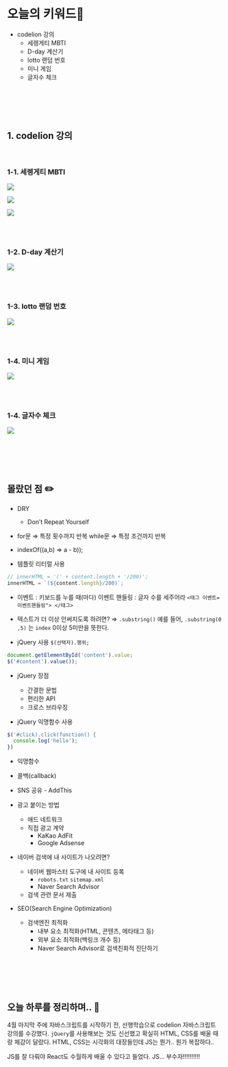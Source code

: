 # 오늘의 키워드📌

- codelion 강의
  - 세렝게티 MBTI
  - D-day 계산기
  - lotto 랜덤 번호
  - 미니 게임
  - 글자수 체크

<br><br><br><br>

## 1. codelion 강의

<br>

### 1-1. 세렝게티 MBTI

![](https://velog.velcdn.com/images/nu11/post/aef445b9-8973-4368-a87d-7f705694ec0d/image.gif)

![](https://velog.velcdn.com/images/nu11/post/e32480f8-5092-4bec-9a1d-fe5739cdc244/image.gif)

![](https://velog.velcdn.com/images/nu11/post/6f6f2f78-1fca-477a-b28e-142906652507/image.png)

<br><br>

### 1-2. D-day 계산기

![](https://velog.velcdn.com/images/nu11/post/8ceb7803-222a-4d9c-8d60-a1bd8a6ec35f/image.png)

<br><br>

### 1-3. lotto 랜덤 번호

![](https://velog.velcdn.com/images/nu11/post/bbf8577d-8c50-4050-a547-5b052e3a7908/image.png)

<br><br>

### 1-4. 미니 게임

![](https://velog.velcdn.com/images/nu11/post/67d9d636-04d6-448b-899f-ac8953cbe2da/image.gif)

<br><br>

### 1-4. 글자수 체크

![](https://velog.velcdn.com/images/nu11/post/4983fcae-5324-4dbc-88f8-bb058aaa4e5f/image.png)

<br><br><br><br>

## 몰랐던 점 ✏️

- DRY
  - Don’t Repeat Yourself
- for문 ⇒ 특정 횟수까지 반복
  while문 ⇒ 특정 조건까지 반복

- indexOf((a,b) ⇒ a - b));
- 템플릿 리터럴 사용

```jsx
// innerHTML = '(' + content.length + '/200)';
innerHTML = `(${content.length}/200)`;
```

- 이벤트 : 키보드를 누를 때(마다)
  이벤트 핸들링 : 글자 수를 세주어라
  `<태그 이벤트=이벤트핸들링"> </태그>`

- 텍스트가 더 이상 안써지도록 하려면? ⇒ `.substring()`
  예를 들어, `.substring(0 ,5)` 는 `index` 0이상 5미만을 뜻한다.

- jQuery 사용 `$(선택자).행위;`

```jsx
document.getElementById('content').value;
$('#content').value());
```

- jQuery 장점

  - 간결한 문법
  - 편리한 API
  - 크로스 브라우징

- jQuery 익명함수 사용

```jsx
$('#click).click(function() {
  console.log('hello');
})
```

- 익명함수
- 콜백(callback)

- SNS 공유 - AddThis

- 광고 붙이는 방법
  - 애드 네트워크
  - 직접 광고 계약
    - KaKao AdFit
    - Google Adsense
- 네이버 검색에 내 사이트가 나오려면?
  - 네이버 웹마스터 도구에 내 사이트 등록
    - `robots.txt` `sitemap.xml`
    - Naver Search Advisor
  - 검색 관련 문서 제출
- SEO(Search Engine Optimization)
  - 검색엔진 최적화
    - 내부 요소 최적화(HTML, 콘텐츠, 메타태그 등)
    - 외부 요소 최적화(백링크 개수 등)
    - Naver Search Advisor로 검색친화적 진단하기

<br><br><br><br>

## 오늘 하루를 정리하며.. 🌃

4월 마지막 주에 자바스크립트를 시작하기 전, 선행학습으로 codelion 자바스크립트 강의를 수강했다. `jQuery`를 사용해보는 것도 신선했고 확실히 HTML, CSS를 배울 때랑 체감이 달랐다. HTML, CSS는 시각화의 대장들인데 JS는 뭔가.. 뭔가 복잡하다..

JS를 잘 다뤄야 React도 수월하게 배울 수 있다고 들었다.
JS... 부수자!!!!!!!!!!
